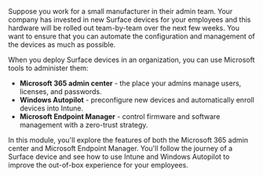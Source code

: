 Suppose you work for a small manufacturer in their admin team. Your company has invested in new Surface devices for your employees and this hardware will be rolled out team-by-team over the next few weeks. You want to ensure that you can automate the configuration and management of the devices as much as possible.

When you deploy Surface devices in an organization, you can use Microsoft tools to administer them:

- **Microsoft 365 admin center** - the place your admins manage users, licenses, and passwords.
- **Windows Autopilot** - preconfigure new devices and automatically enroll devices into Intune.
- **Microsoft Endpoint Manager** - control firmware and software management with a zero-trust strategy.

In this module, you'll explore the features of both the Microsoft 365 admin center and Microsoft Endpoint Manager. You'll follow the journey of a Surface device and see how to use Intune and Windows Autopilot to improve the out-of-box experience for your employees.
